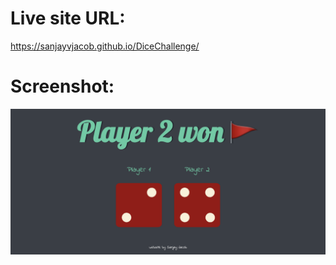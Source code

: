 # Live site URL:

https://sanjayvjacob.github.io/DiceChallenge/

# Screenshot:

![](./screenshot.png)
